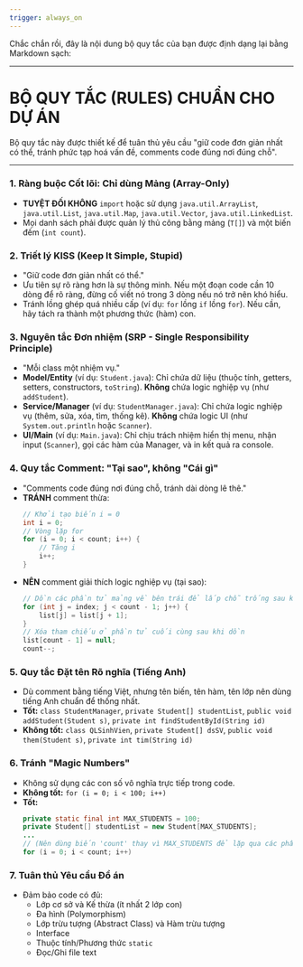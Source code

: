 ```yaml
---
trigger: always_on
---
```


Chắc chắn rồi, đây là nội dung bộ quy tắc của bạn được định dạng lại bằng Markdown sạch:

-----

# BỘ QUY TẮC (RULES) CHUẨN CHO DỰ ÁN

Bộ quy tắc này được thiết kế để tuân thủ yêu cầu "giữ code đơn giản nhất có thể, tránh phức tạp hoá vấn đề, comments code đúng nơi đúng chỗ".

-----

### 1\. Ràng buộc Cốt lõi: Chỉ dùng Mảng (Array-Only)

  * **TUYỆT ĐỐI KHÔNG** `import` hoặc sử dụng `java.util.ArrayList`, `java.util.List`, `java.util.Map`, `java.util.Vector`, `java.util.LinkedList`.
  * Mọi danh sách phải được quản lý thủ công bằng mảng (`T[]`) và một biến đếm (`int count`).

### 2\. Triết lý KISS (Keep It Simple, Stupid)

  * "Giữ code đơn giản nhất có thể."
  * Ưu tiên sự rõ ràng hơn là sự thông minh. Nếu một đoạn code cần 10 dòng để rõ ràng, đừng cố viết nó trong 3 dòng nếu nó trở nên khó hiểu.
  * Tránh lồng ghép quá nhiều cấp (ví dụ: `for` lồng `if` lồng `for`). Nếu cần, hãy tách ra thành một phương thức (hàm) con.

### 3\. Nguyên tắc Đơn nhiệm (SRP - Single Responsibility Principle)

  * "Mỗi class một nhiệm vụ."
  * **Model/Entity** (ví dụ: `Student.java`): Chỉ chứa dữ liệu (thuộc tính, getters, setters, constructors, `toString`). **Không** chứa logic nghiệp vụ (như `addStudent`).
  * **Service/Manager** (ví dụ: `StudentManager.java`): Chỉ chứa logic nghiệp vụ (thêm, sửa, xóa, tìm, thống kê). **Không** chứa logic UI (như `System.out.println` hoặc `Scanner`).
  * **UI/Main** (ví dụ: `Main.java`): Chỉ chịu trách nhiệm hiển thị menu, nhận input (`Scanner`), gọi các hàm của Manager, và in kết quả ra console.

### 4\. Quy tắc Comment: "Tại sao", không "Cái gì"

  * "Comments code đúng nơi đúng chỗ, tránh dài dòng lê thê."
  * **TRÁNH** comment thừa:
    ```java
    // Khởi tạo biến i = 0
    int i = 0;
    // Vòng lặp for
    for (i = 0; i < count; i++) {
        // Tăng i
        i++;
    }
    ```
  * **NÊN** comment giải thích logic nghiệp vụ (tại sao):
    ```java
    // Dồn các phần tử mảng về bên trái để lấp chỗ trống sau khi xóa
    for (int j = index; j < count - 1; j++) {
        list[j] = list[j + 1];
    }
    // Xóa tham chiếu ở phần tử cuối cùng sau khi dồn
    list[count - 1] = null;
    count--;
    ```

### 5\. Quy tắc Đặt tên Rõ nghĩa (Tiếng Anh)

  * Dù comment bằng tiếng Việt, nhưng tên biến, tên hàm, tên lớp nên dùng tiếng Anh chuẩn để thống nhất.
  * **Tốt:** `class StudentManager`, `private Student[] studentList`, `public void addStudent(Student s)`, `private int findStudentById(String id)`
  * **Không tốt:** `class QLSinhVien`, `private Student[] dsSV`, `public void them(Student s)`, `private int tim(String id)`

### 6\. Tránh "Magic Numbers"

  * Không sử dụng các con số vô nghĩa trực tiếp trong code.
  * **Không tốt:** `for (i = 0; i < 100; i++)`
  * **Tốt:**
    ```java
    private static final int MAX_STUDENTS = 100;
    private Student[] studentList = new Student[MAX_STUDENTS];
    ...
    // (Nên dùng biến 'count' thay vì MAX_STUDENTS để lặp qua các phần tử thực tế)
    for (i = 0; i < count; i++)
    ```

### 7\. Tuân thủ Yêu cầu Đồ án

  * Đảm bảo code có đủ:
      * Lớp cơ sở và Kế thừa (ít nhất 2 lớp con)
      * Đa hình (Polymorphism)
      * Lớp trừu tượng (Abstract Class) và Hàm trừu tượng
      * Interface
      * Thuộc tính/Phương thức `static`
      * Đọc/Ghi file text